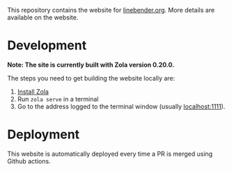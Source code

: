 This repository contains the website for [linebender.org](https://linebender.org). More details are
available on the website.

# Development

**Note: The site is currently built with Zola version 0.20.0.**

The steps you need to get building the website locally are:

 1. [Install Zola](https://www.getzola.org/documentation/getting-started/installation/)
 2. Run `zola serve` in a terminal
 3. Go to the address logged to the terminal window (usually [localhost:1111](http://localhost:1111)).

# Deployment

This website is automatically deployed every time a PR is merged using Github actions.
